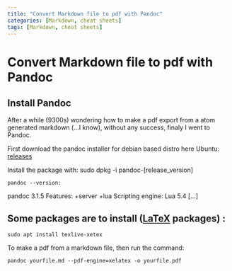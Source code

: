 ```yaml
---
title: "Convert Markdown file to pdf with Pandoc"
categories: [Markdown, cheat sheets]
tags: [Markdown, cheat sheets]
---
```


# Convert Markdown file to pdf with Pandoc

## Install Pandoc 

After a while (9300s) wondering how to make a pdf export from a atom generated markdown (...I know), without any success, finaly I went to Pandoc.

First download the pandoc installer for debian based distro here Ubuntu:
[releases](https://github.com/jgm/pandoc/releases)

Install the package with:  sudo dpkg -i pandoc-[release_version]

	pandoc --version: 

pandoc 3.1.5
Features: +server +lua
Scripting engine: Lua 5.4
[...]


## Some packages are to install ([LaTeX](https://fr.wikipedia.org/wiki/LaTeX) packages) : 

	sudo apt install texlive-xetex

To make a pdf from a markdown file, then run the command:

	pandoc yourfile.md --pdf-engine=xelatex -o yourfile.pdf
